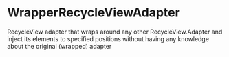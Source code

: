 # WrapperRecycleViewAdapter
RecycleView adapter that wraps around any other RecycleView.Adapter and inject its 
elements to specified positions without having any knowledge about the original 
(wrapped) adapter